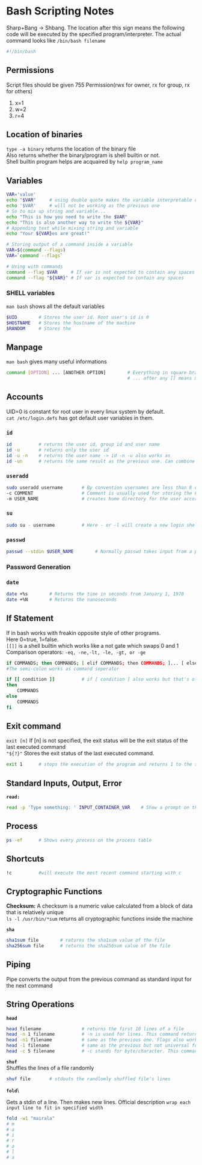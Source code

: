# Bash Scripting Notes

Sharp+Bang -> Shbang. The location after this sign means the following code will be executed by the specified program/interpreter.
The actual command looks like ```/bin/bash filename```

```bash
#!/bin/bash
```

## Permissions

Script files should be given 755 Permission(rwx for owner, rx for group, rx for others)

1. x=1
2. w=2
3. r=4

## Location of binaries

```type -a binary``` returns the location of the binary file\
Also returns whether the binary/program is shell builtin or not.\
Shell builtin program helps are acquaired by ```help program_name```

## Variables

```bash
VAR='value'
echo "$VAR"     # using double quote makes the variable interpretable otherwise treated as string/constant
echo '$VAR'     # will not be working as the previous one
# So to mix up string and variable...
echo "This is how you need to write the $VAR"
echo "This is also another way to write the ${VAR}"
# Appending text while mixing string and variable
echo "Your ${VAR}es are great!"

# Storing output of a command inside a variable
VAR=$(command --flags)
VAR=`command --flags`

# Using with commands
command --flag $VAR     # If var is not expected to contain any spaces
command --flag "${VAR}" # If var is expected to contain any spaces
```

### SHELL variables

```man bash``` shows all the default variables

```bash
$UID        # Stores the user id. Root user's id is 0
$HOSTNAME   # Stores the hostname of the machine
$RANDOM     # Stores the 
```

## Manpage

```man bash``` gives many useful informations

```bash
command [OPTION] ... [ANOTHER OPTION]        # Everything in square brackets are optional flags
                                             # ... after any [] means multiple [] could be used in that program
```

## Accounts

UID=0 is constant for root user in every linux system by default.\
```cat /etc/login.defs``` has got default user variables in them.

### ```id```

```bash
id          # returns the user id, group id and user name
id -u       # returns only the user id
id -u -n    # returns the user name -> id -n -u also works as 
id -un      # returns the same result as the previous one. Can combine single character flags
```

### ```useradd```

```bash
sudo useradd username       # By convention usernames are less than 8 characters long.
-c COMMENT                  # Comment is usually used for storing the Full Name of the user
-m USER_NAME                # creates home directory for the user according to USER_NAME
```

### ```su```

```bash
sudo su - username          # Here - or -l will create a new login shell
```

### ```passwd```

```bash
passwd --stdin $USER_NAME        # Normally passwd takes input from a prompt but in this case it will be taking from standard input
```

### Password Generation

### ```date```

```bash
date +%s        # Returns the time in seconds from January 1, 1970
date +%N        # Returns the nanoseconds
```

## If Statement

If in bash works with freakin opposite style of other programs.\
Here 0=true, 1=false.\
```[[]]``` is a shell builtin which works like a not gate which swaps 0 and 1\
Comparison operators: ```-eq, -ne,-lt, -le, -gt, or -ge```

```bash
if COMMANDS; then COMMANDS; [ elif COMMANDS; then COMMANDS; ]... [ else COMMANDS; ] fi
#The semi-colon works as command seperator

if [[ condition ]]          # if [ condition ] also works but that's older style of doing things
then
    COMMANDS
else
    COMMANDS
fi
```

## Exit command

```exit [n]``` If [n] is not specified, the exit status will be the exit status of the last executed command\
```"${?}"``` Stores the exit status of the last executed command.

```bash
exit 1      # stops the execution of the program and returns 1 to the std and exits

```

## Standard Inputs, Output, Error

**```read:```**

```bash
read -p 'Type something: ' INPUT_CONTAINER_VAR    # Show a prompt on the terminal and store the input inside a variable
```

## Process

```bash
ps -ef      # Shows every process on the process table
```

## Shortcuts

```bash
!c          #will execute the most recent command starting with c
```

## Cryptographic Functions

**Checksum:** A checksum is a numeric value calculated from a block of data that is relatively unique\
```ls -l /usr/bin/*sum``` returns all cryptographic functions inside the machine

**```sha```**

```bash
sha1sum file        # returns the sha1sum value of the file
sha256sum file      # returns the sha256sum value of the file
```

## Piping

Pipe converts the output from the previous command as standard input for the next command

## String Operations

**```head```**

```bash
head filename               # returns the first 10 lines of a file
head -n 1 filename          # -n is used for lines. This command returns the first line of the file
head -n1 filename           # same as the previous one. Flags also work this way
head -1 filename            # same as the previous but not universal for all commands. Works for this one only
head -c 5 filename          # -c stands for byte/character. This command returns the first 5 characters of the file
```

**```shuf```**\
Shuffles the lines of a file randomly

```bash
shuf file       # stdouts the randlomly shuffled file's lines
```

**```fold```**\

Gets a stdin of a line. Then makes new lines. Official description ```wrap each input line to fit in specified width```

```bash
fold -w1 "mairala"
# m
# a
# i
# r
# a
# l
# a
```
